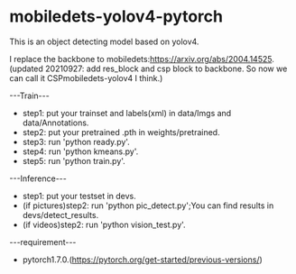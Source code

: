 # mobiledets-yolov4-pytorch
This is an object detecting model based on yolov4.

I replace the backbone to mobiledets:https://arxiv.org/abs/2004.14525.
(updated 20210927: add res_block and csp block to backbone. So now we can call it CSPmobiledets-yolov4 I think.)

---Train---
- step1: put your trainset and labels(xml) in data/Imgs and data/Annotations.
- step2: put your pretrained .pth in weights/pretrained.
- step3: run 'python ready.py'.
- step4: run 'python kmeans.py'.
- step5: run 'python train.py'.

---Inference---
- step1: put your testset in devs.
- (if pictures)step2: run 'python pic_detect.py';You can find results in devs/detect_results.
- (if videos)step2: run 'python vision_test.py'.

---requirement---
- pytorch1.7.0.(https://pytorch.org/get-started/previous-versions/)
